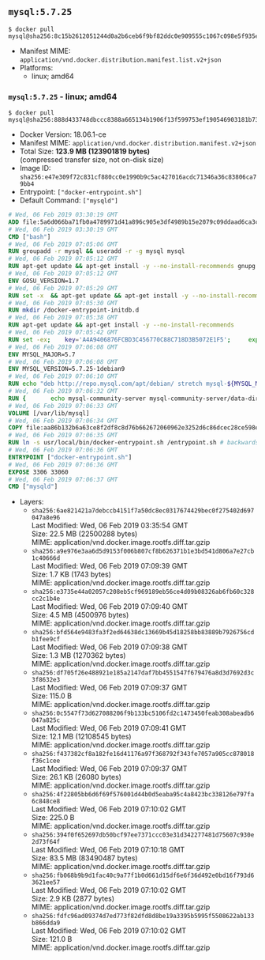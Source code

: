 ## `mysql:5.7.25`

```console
$ docker pull mysql@sha256:8c15b2612051244d0a2b6ceb6f9bf82ddc0e909555c1067c098e5f935e2751a7
```

-	Manifest MIME: `application/vnd.docker.distribution.manifest.list.v2+json`
-	Platforms:
	-	linux; amd64

### `mysql:5.7.25` - linux; amd64

```console
$ docker pull mysql@sha256:888d433748dbccc8388a665134b1906f13f599753ef190546903181b7312027d
```

-	Docker Version: 18.06.1-ce
-	Manifest MIME: `application/vnd.docker.distribution.manifest.v2+json`
-	Total Size: **123.9 MB (123901819 bytes)**  
	(compressed transfer size, not on-disk size)
-	Image ID: `sha256:e47e309f72c831cf880cc0e1990b9c5ac427016acdc71346a36c83806ca79bb4`
-	Entrypoint: `["docker-entrypoint.sh"]`
-	Default Command: `["mysqld"]`

```dockerfile
# Wed, 06 Feb 2019 03:30:19 GMT
ADD file:5a6d066ba71fb0a4789971d41a896c905e3df4989b15e2079c09ddaad6ca3ccd in / 
# Wed, 06 Feb 2019 03:30:19 GMT
CMD ["bash"]
# Wed, 06 Feb 2019 07:05:06 GMT
RUN groupadd -r mysql && useradd -r -g mysql mysql
# Wed, 06 Feb 2019 07:05:12 GMT
RUN apt-get update && apt-get install -y --no-install-recommends gnupg dirmngr && rm -rf /var/lib/apt/lists/*
# Wed, 06 Feb 2019 07:05:12 GMT
ENV GOSU_VERSION=1.7
# Wed, 06 Feb 2019 07:05:29 GMT
RUN set -x 	&& apt-get update && apt-get install -y --no-install-recommends ca-certificates wget && rm -rf /var/lib/apt/lists/* 	&& wget -O /usr/local/bin/gosu "https://github.com/tianon/gosu/releases/download/$GOSU_VERSION/gosu-$(dpkg --print-architecture)" 	&& wget -O /usr/local/bin/gosu.asc "https://github.com/tianon/gosu/releases/download/$GOSU_VERSION/gosu-$(dpkg --print-architecture).asc" 	&& export GNUPGHOME="$(mktemp -d)" 	&& gpg --batch --keyserver ha.pool.sks-keyservers.net --recv-keys B42F6819007F00F88E364FD4036A9C25BF357DD4 	&& gpg --batch --verify /usr/local/bin/gosu.asc /usr/local/bin/gosu 	&& gpgconf --kill all 	&& rm -rf "$GNUPGHOME" /usr/local/bin/gosu.asc 	&& chmod +x /usr/local/bin/gosu 	&& gosu nobody true 	&& apt-get purge -y --auto-remove ca-certificates wget
# Wed, 06 Feb 2019 07:05:30 GMT
RUN mkdir /docker-entrypoint-initdb.d
# Wed, 06 Feb 2019 07:05:38 GMT
RUN apt-get update && apt-get install -y --no-install-recommends 		pwgen 		openssl 		perl 	&& rm -rf /var/lib/apt/lists/*
# Wed, 06 Feb 2019 07:05:42 GMT
RUN set -ex; 	key='A4A9406876FCBD3C456770C88C718D3B5072E1F5'; 	export GNUPGHOME="$(mktemp -d)"; 	gpg --batch --keyserver ha.pool.sks-keyservers.net --recv-keys "$key"; 	gpg --batch --export "$key" > /etc/apt/trusted.gpg.d/mysql.gpg; 	gpgconf --kill all; 	rm -rf "$GNUPGHOME"; 	apt-key list > /dev/null
# Wed, 06 Feb 2019 07:06:08 GMT
ENV MYSQL_MAJOR=5.7
# Wed, 06 Feb 2019 07:06:08 GMT
ENV MYSQL_VERSION=5.7.25-1debian9
# Wed, 06 Feb 2019 07:06:10 GMT
RUN echo "deb http://repo.mysql.com/apt/debian/ stretch mysql-${MYSQL_MAJOR}" > /etc/apt/sources.list.d/mysql.list
# Wed, 06 Feb 2019 07:06:32 GMT
RUN { 		echo mysql-community-server mysql-community-server/data-dir select ''; 		echo mysql-community-server mysql-community-server/root-pass password ''; 		echo mysql-community-server mysql-community-server/re-root-pass password ''; 		echo mysql-community-server mysql-community-server/remove-test-db select false; 	} | debconf-set-selections 	&& apt-get update && apt-get install -y mysql-server="${MYSQL_VERSION}" && rm -rf /var/lib/apt/lists/* 	&& rm -rf /var/lib/mysql && mkdir -p /var/lib/mysql /var/run/mysqld 	&& chown -R mysql:mysql /var/lib/mysql /var/run/mysqld 	&& chmod 777 /var/run/mysqld 	&& find /etc/mysql/ -name '*.cnf' -print0 		| xargs -0 grep -lZE '^(bind-address|log)' 		| xargs -rt -0 sed -Ei 's/^(bind-address|log)/#&/' 	&& echo '[mysqld]\nskip-host-cache\nskip-name-resolve' > /etc/mysql/conf.d/docker.cnf
# Wed, 06 Feb 2019 07:06:33 GMT
VOLUME [/var/lib/mysql]
# Wed, 06 Feb 2019 07:06:34 GMT
COPY file:aa86b132b6a63ce8f2df8c8d76b662672060962e3252d6c86dcec28ce598e256 in /usr/local/bin/ 
# Wed, 06 Feb 2019 07:06:35 GMT
RUN ln -s usr/local/bin/docker-entrypoint.sh /entrypoint.sh # backwards compat
# Wed, 06 Feb 2019 07:06:36 GMT
ENTRYPOINT ["docker-entrypoint.sh"]
# Wed, 06 Feb 2019 07:06:36 GMT
EXPOSE 3306 33060
# Wed, 06 Feb 2019 07:06:37 GMT
CMD ["mysqld"]
```

-	Layers:
	-	`sha256:6ae821421a7debccb4151f7a50dc8ec0317674429bec0f275402d697047a8e96`  
		Last Modified: Wed, 06 Feb 2019 03:35:54 GMT  
		Size: 22.5 MB (22500288 bytes)  
		MIME: application/vnd.docker.image.rootfs.diff.tar.gzip
	-	`sha256:a9e976e3aa6d5d9153f006b807cf8b626371b1e3bd541d806a7e27cb1c40666d`  
		Last Modified: Wed, 06 Feb 2019 07:09:39 GMT  
		Size: 1.7 KB (1743 bytes)  
		MIME: application/vnd.docker.image.rootfs.diff.tar.gzip
	-	`sha256:e3735e44a02057c208eb5cf969189eb56ce4d09b08326ab6fb60c328cc2c1b4e`  
		Last Modified: Wed, 06 Feb 2019 07:09:40 GMT  
		Size: 4.5 MB (4500976 bytes)  
		MIME: application/vnd.docker.image.rootfs.diff.tar.gzip
	-	`sha256:bfd564e9483fa3f2ed64638dc13669b45d18258bb83889b7926756cdb1fee9cf`  
		Last Modified: Wed, 06 Feb 2019 07:09:38 GMT  
		Size: 1.3 MB (1270362 bytes)  
		MIME: application/vnd.docker.image.rootfs.diff.tar.gzip
	-	`sha256:df705f26e488921e185a2147daf7bb4551547f679476a8d3d7692d3c3f8632e3`  
		Last Modified: Wed, 06 Feb 2019 07:09:37 GMT  
		Size: 115.0 B  
		MIME: application/vnd.docker.image.rootfs.diff.tar.gzip
	-	`sha256:0c5547f73d627088206f9b133bc5106fd2c1473450feab308abeadb6047a825c`  
		Last Modified: Wed, 06 Feb 2019 07:09:41 GMT  
		Size: 12.1 MB (12108545 bytes)  
		MIME: application/vnd.docker.image.rootfs.diff.tar.gzip
	-	`sha256:f437382cf8a182fe16d41176a97f368792f343fe7057a905cc878018f36c1cee`  
		Last Modified: Wed, 06 Feb 2019 07:09:37 GMT  
		Size: 26.1 KB (26080 bytes)  
		MIME: application/vnd.docker.image.rootfs.diff.tar.gzip
	-	`sha256:4f22805bb6d6f69f576001d44b0d5eaba95c4a8423bc338126e797fa6c848ce8`  
		Last Modified: Wed, 06 Feb 2019 07:10:02 GMT  
		Size: 225.0 B  
		MIME: application/vnd.docker.image.rootfs.diff.tar.gzip
	-	`sha256:394f0f652697db50bcf97ee7371ccc03e31d342277481d75607c930e2d73f64f`  
		Last Modified: Wed, 06 Feb 2019 07:10:18 GMT  
		Size: 83.5 MB (83490487 bytes)  
		MIME: application/vnd.docker.image.rootfs.diff.tar.gzip
	-	`sha256:fb068b9b9d1fac40c9a77f1b0d661d15df6e6f36d492e0bd16f793d63621ee57`  
		Last Modified: Wed, 06 Feb 2019 07:10:02 GMT  
		Size: 2.9 KB (2877 bytes)  
		MIME: application/vnd.docker.image.rootfs.diff.tar.gzip
	-	`sha256:fdfc96ad09374d7ed773f82dfd8d8be19a3395b5995f5508622ab133b866dda9`  
		Last Modified: Wed, 06 Feb 2019 07:10:02 GMT  
		Size: 121.0 B  
		MIME: application/vnd.docker.image.rootfs.diff.tar.gzip
